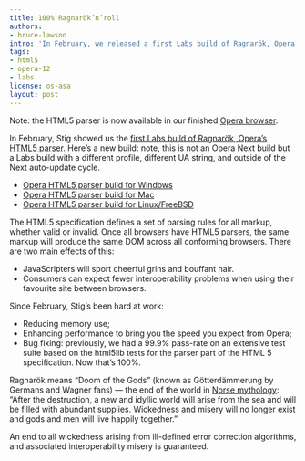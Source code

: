 ```yaml
---
title: 100% Ragnarök’n’roll
authors:
- bruce-lawson
intro: 'In February, we released a first Labs build of Ragnarök, Opera’s HTML5 parser. This is a second build, with reduced memory usage, enhanced performance and lots of bug fixes.'
tags:
- html5
- opera-12
- labs
license: os-asa
layout: post
---
```


Note: the HTML5 parser is now available in our finished [Opera browser][1].

[1]: http://www.opera.com/browser/

In February, Stig showed us the [first Labs build of Ragnarök, Opera’s HTML5 parser][2]. Here’s a new build: note, this is not an Opera Next build but a Labs build with a different profile, different UA string, and outside of the Next auto-update cycle.

[2]: http://my.opera.com/core/blog/show.dml/26453141

- [Opera HTML5 parser build for Windows][3]
- [Opera HTML5 parser build for Mac][4]
- [Opera HTML5 parser build for Linux/FreeBSD][5]

[3]: http://snapshot.opera.com/labs/HTML5-Parser/Opera-Labs-HTML5-Parser-12.00-26039.en.exe
[4]: http://snapshot.opera.com/labs/HTML5-Parser/Opera-Labs-HTML5-Parser-12.00-26039.dmg
[5]: http://snapshot.opera.com/labs/HTML5-Parser/Linux-FreeBSD/

The HTML5 specification defines a set of parsing rules for all markup, whether valid or invalid. Once all browsers have HTML5 parsers, the same markup will produce the same DOM across all conforming browsers. There are two main effects of this:

- JavaScripters will sport cheerful grins and bouffant hair.
- Consumers can expect fewer interoperability problems when using their favourite site between browsers.

Since February, Stig’s been hard at work:

- Reducing memory use;
- Enhancing performance to bring you the speed you expect from Opera;
- Bug fixing: previously, we had a 99.9% pass-rate on an extensive test suite based on the html5lib tests for the parser part of the HTML 5 specification. Now that’s 100%.

Ragnarök means “Doom of the Gods” (known as Götterdämmerung by Germans and Wagner fans) — the end of the world in [Norse mythology][6]: “After the destruction, a new and idyllic world will arise from the sea and will be filled with abundant supplies. Wickedness and misery will no longer exist and gods and men will live happily together.”

[6]: http://www.pantheon.org/articles/r/ragnarok.html

An end to all wickedness arising from ill-defined error correction algorithms, and associated interoperability misery is guaranteed.
